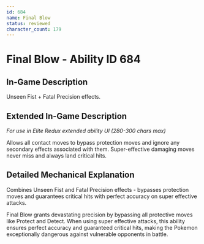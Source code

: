 ```yaml
---
id: 684
name: Final Blow
status: reviewed
character_count: 179
---
```


# Final Blow - Ability ID 684

## In-Game Description
Unseen Fist + Fatal Precision effects.

## Extended In-Game Description
*For use in Elite Redux extended ability UI (280-300 chars max)*

Allows all contact moves to bypass protection moves and ignore any secondary effects associated with them. Super-effective damaging moves never miss and always land critical hits.

## Detailed Mechanical Explanation

Combines Unseen Fist and Fatal Precision effects - bypasses protection moves and guarantees critical hits with perfect accuracy on super effective attacks.

Final Blow grants devastating precision by bypassing all protective moves like Protect and Detect. When using super effective attacks, this ability ensures perfect accuracy and guaranteed critical hits, making the Pokemon exceptionally dangerous against vulnerable opponents in battle.
